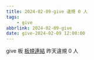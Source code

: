 ```yaml
---
title: 2024-02-09-give 違規 0 人
tags:
    - give
abbrlink: 2024-02-09-give
date: give-2024-02-09 12:00:00
---
```

give 板 [板規連結](https://www.ptt.cc/bbs/give/M.1612495900.A.C32.html)
昨天違規 0 人
